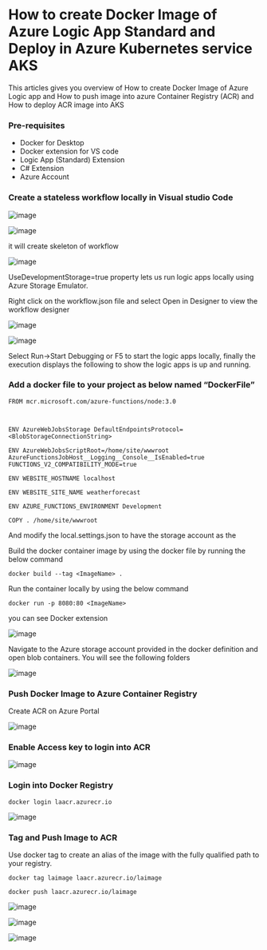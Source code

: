 # How to create Docker Image of Azure Logic App Standard and Deploy in Azure Kubernetes service AKS 
This articles gives you overview of How to create Docker Image of Azure Logic app and How to push image into azure 
Container Registry (ACR) and How to deploy ACR image into AKS 

### Pre-requisites
- Docker for Desktop
- Docker extension for VS code
- Logic App (Standard) Extension
- C# Extension
- Azure Account

### Create a stateless workflow locally in Visual studio Code

![image](https://user-images.githubusercontent.com/6815990/155837169-a34430b5-e331-4a6f-b728-438371cc9dc0.png)

![image](https://user-images.githubusercontent.com/6815990/155837205-49e4dd0b-3a99-4d9f-a509-a872fc4f793e.png)

it will create skeleton of workflow

![image](https://user-images.githubusercontent.com/6815990/155837221-849e10c9-45b4-4919-9ebc-1abd7f1567ef.png)

UseDevelopmentStorage=true property lets us run logic apps locally using Azure Storage Emulator.

Right click on the workflow.json file and select Open in Designer to view the workflow designer

![image](https://user-images.githubusercontent.com/6815990/155837247-39607915-c8b4-4d57-a822-bcd9bfc52cee.png)

![image](https://user-images.githubusercontent.com/6815990/155837277-b1a2e976-852a-464d-8baa-b7cb2643e88b.png)

Select Run->Start Debugging or F5 to start the logic apps locally, finally the execution displays the following to show the logic apps is up and running.

### Add a docker file to your project as below named “DockerFile”

```
FROM mcr.microsoft.com/azure-functions/node:3.0

 

ENV AzureWebJobsStorage DefaultEndpointsProtocol=<BlobStorageConnectionString>

ENV AzureWebJobsScriptRoot=/home/site/wwwroot AzureFunctionsJobHost__Logging__Console__IsEnabled=true FUNCTIONS_V2_COMPATIBILITY_MODE=true

ENV WEBSITE_HOSTNAME localhost

ENV WEBSITE_SITE_NAME weatherforecast

ENV AZURE_FUNCTIONS_ENVIRONMENT Development

COPY . /home/site/wwwroot
```

And modify the local.settings.json to have the storage account as the

Build the docker container image by using the docker file by running the below command

```
docker build --tag <ImageName> .
```

Run the container locally by using the below command
```
docker run -p 8080:80 <ImageName>
```


you can see Docker extension 

![image](https://user-images.githubusercontent.com/6815990/155837407-789954ad-145f-43ed-9c79-e7bf04c47a66.png)


Navigate to the Azure storage account provided in the docker definition and open blob containers. You will see the following folders

![image](https://user-images.githubusercontent.com/6815990/155837426-72ea344a-c0b6-4e1a-abcc-56114768c470.png)


### Push Docker Image to Azure Container Registry

Create ACR on Azure Portal

![image](https://user-images.githubusercontent.com/6815990/155837509-03d30b4a-8d28-49af-8eda-bfa5ebfc19ca.png)

### Enable Access key to login into ACR

![image](https://user-images.githubusercontent.com/6815990/155837633-2af41bd5-0684-43a9-bc76-7018075e0a22.png)

### Login into Docker Registry

```
docker login laacr.azurecr.io
```

![image](https://user-images.githubusercontent.com/6815990/155837729-d241390e-05f4-4b1a-8151-93b93c626979.png)


### Tag and Push Image to ACR

Use docker tag to create an alias of the image with the fully qualified path to your registry. 

```
docker tag laimage laacr.azurecr.io/laimage
```

```
docker push laacr.azurecr.io/laimage
```

![image](https://user-images.githubusercontent.com/6815990/155837776-e24a25f0-bd1e-4146-b6f0-005ea6d5aac9.png)

![image](https://user-images.githubusercontent.com/6815990/155840267-aa740023-8252-4e7c-aa81-31e0027f6ba9.png)



![image](https://user-images.githubusercontent.com/6815990/155879905-afc54d46-4ba0-42bf-9f00-4d255d8e99a7.png)
